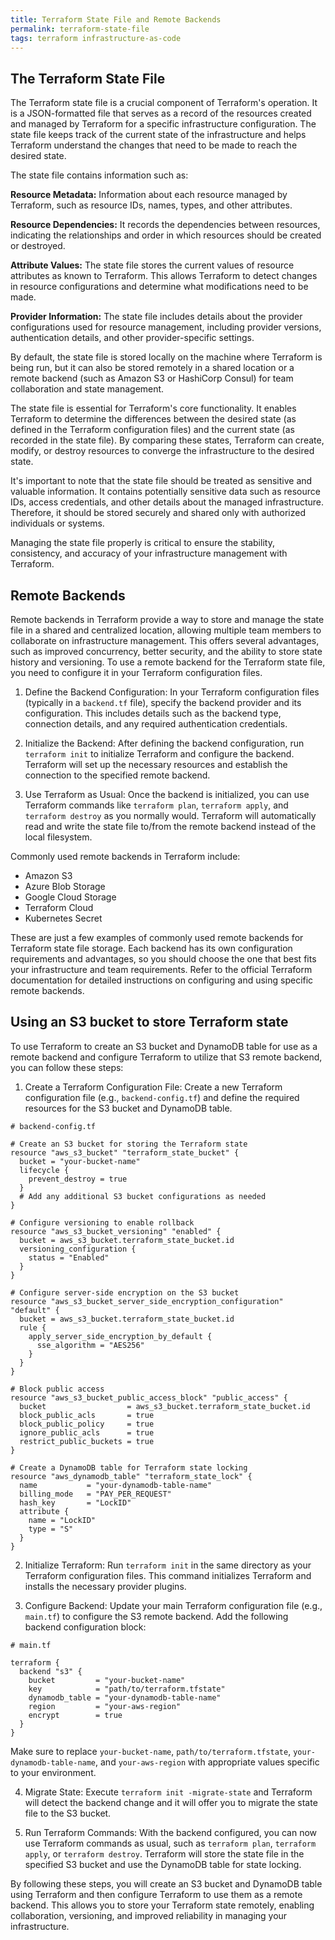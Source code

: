 ```yaml
---
title: Terraform State File and Remote Backends
permalink: terraform-state-file
tags: terraform infrastructure-as-code
---
```


## The Terraform State File
The Terraform state file is a crucial component of Terraform's operation. It is a JSON-formatted file that serves as a record of the resources created and managed by Terraform for a specific infrastructure configuration. The state file keeps track of the current state of the infrastructure and helps Terraform understand the changes that need to be made to reach the desired state.

The state file contains information such as:

**Resource Metadata:** Information about each resource managed by Terraform, such as resource IDs, names, types, and other attributes.

**Resource Dependencies:** It records the dependencies between resources, indicating the relationships and order in which resources should be created or destroyed.

**Attribute Values:** The state file stores the current values of resource attributes as known to Terraform. This allows Terraform to detect changes in resource configurations and determine what modifications need to be made.

**Provider Information:** The state file includes details about the provider configurations used for resource management, including provider versions, authentication details, and other provider-specific settings.

By default, the state file is stored locally on the machine where Terraform is being run, but it can also be stored remotely in a shared location or a remote backend (such as Amazon S3 or HashiCorp Consul) for team collaboration and state management.

The state file is essential for Terraform's core functionality. It enables Terraform to determine the differences between the desired state (as defined in the Terraform configuration files) and the current state (as recorded in the state file). By comparing these states, Terraform can create, modify, or destroy resources to converge the infrastructure to the desired state.

It's important to note that the state file should be treated as sensitive and valuable information. It contains potentially sensitive data such as resource IDs, access credentials, and other details about the managed infrastructure. Therefore, it should be stored securely and shared only with authorized individuals or systems.

Managing the state file properly is critical to ensure the stability, consistency, and accuracy of your infrastructure management with Terraform.

## Remote Backends
Remote backends in Terraform provide a way to store and manage the state file in a shared and centralized location, allowing multiple team members to collaborate on infrastructure management. This offers several advantages, such as improved concurrency, better security, and the ability to store state history and versioning. To use a remote backend for the Terraform state file, you need to configure it in your Terraform configuration files.

1. Define the Backend Configuration: In your Terraform configuration files (typically in a `backend.tf` file), specify the backend provider and its configuration. This includes details such as the backend type, connection details, and any required authentication credentials.

2. Initialize the Backend: After defining the backend configuration, run `terraform init` to initialize Terraform and configure the backend. Terraform will set up the necessary resources and establish the connection to the specified remote backend.

3. Use Terraform as Usual: Once the backend is initialized, you can use Terraform commands like `terraform plan`, `terraform apply`, and `terraform destroy` as you normally would. Terraform will automatically read and write the state file to/from the remote backend instead of the local filesystem.

Commonly used remote backends in Terraform include:

- Amazon S3
- Azure Blob Storage
- Google Cloud Storage
- Terraform Cloud
- Kubernetes Secret

These are just a few examples of commonly used remote backends for Terraform state file storage. Each backend has its own configuration requirements and advantages, so you should choose the one that best fits your infrastructure and team requirements. Refer to the official Terraform documentation for detailed instructions on configuring and using specific remote backends.

## Using an S3 bucket to store Terraform state
To use Terraform to create an S3 bucket and DynamoDB table for use as a remote backend and configure Terraform to utilize that S3 remote backend, you can follow these steps:

1. Create a Terraform Configuration File: Create a new Terraform configuration file (e.g., `backend-config.tf`) and define the required resources for the S3 bucket and DynamoDB table.

```hcl
# backend-config.tf

# Create an S3 bucket for storing the Terraform state
resource "aws_s3_bucket" "terraform_state_bucket" {
  bucket = "your-bucket-name"
  lifecycle {
    prevent_destroy = true
  }
  # Add any additional S3 bucket configurations as needed
}

# Configure versioning to enable rollback
resource "aws_s3_bucket_versioning" "enabled" {
  bucket = aws_s3_bucket.terraform_state_bucket.id
  versioning_configuration {
    status = "Enabled"
  }
}

# Configure server-side encryption on the S3 bucket
resource "aws_s3_bucket_server_side_encryption_configuration" "default" {
  bucket = aws_s3_bucket.terraform_state_bucket.id
  rule {
    apply_server_side_encryption_by_default {
      sse_algorithm = "AES256"
    }
  }
}

# Block public access
resource "aws_s3_bucket_public_access_block" "public_access" {
  bucket                  = aws_s3_bucket.terraform_state_bucket.id
  block_public_acls       = true
  block_public_policy     = true
  ignore_public_acls      = true
  restrict_public_buckets = true
}

# Create a DynamoDB table for Terraform state locking
resource "aws_dynamodb_table" "terraform_state_lock" {
  name           = "your-dynamodb-table-name"
  billing_mode   = "PAY_PER_REQUEST"
  hash_key       = "LockID"
  attribute {
    name = "LockID"
    type = "S"
  }
}
```

2. Initialize Terraform: Run `terraform init` in the same directory as your Terraform configuration files. This command initializes Terraform and installs the necessary provider plugins.

3. Configure Backend: Update your main Terraform configuration file (e.g., `main.tf`) to configure the S3 remote backend. Add the following backend configuration block:

```hcl
# main.tf

terraform {
  backend "s3" {
    bucket         = "your-bucket-name"
    key            = "path/to/terraform.tfstate"
    dynamodb_table = "your-dynamodb-table-name"
    region         = "your-aws-region"
    encrypt        = true
  }
}
```

Make sure to replace `your-bucket-name`, `path/to/terraform.tfstate`, `your-dynamodb-table-name`, and `your-aws-region` with appropriate values specific to your environment.

4. Migrate State: Execute `terraform init -migrate-state` and Terraform will detect the backend change and it will offer you to migrate the state file to the S3 bucket.

5. Run Terraform Commands: With the backend configured, you can now use Terraform commands as usual, such as `terraform plan`, `terraform apply`, or `terraform destroy`. Terraform will store the state file in the specified S3 bucket and use the DynamoDB table for state locking.

By following these steps, you will create an S3 bucket and DynamoDB table using Terraform and then configure Terraform to use them as a remote backend. This allows you to store your Terraform state remotely, enabling collaboration, versioning, and improved reliability in managing your infrastructure.